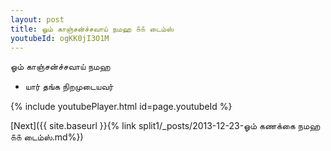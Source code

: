 ```yaml
---
layout: post
title: ஓம் காஞ்சன்ச்சவாய் நமஹ ௧௧ டைம்ஸ்
youtubeId: ogKK0jI3O1M
---
```

 
 
 ஓம் காஞ்சன்ச்சவாய் நமஹ  
 
 -  யார் தங்க நிறமுடையவர் 
 
  
 
  
 
 
 
 
 
 


{% include youtubePlayer.html id=page.youtubeId %}
 
[Next]({{ site.baseurl }}{% link  split1/_posts/2013-12-23-ஓம் கணக்கை நமஹ ௧௧ டைம்ஸ்.md%})
 
